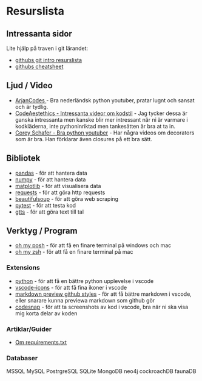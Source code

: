 # Resurslista

## Intressanta sidor

Lite hjälp på traven i git lärandet:

- [githubs git intro resurslista](https://docs.github.com/en/get-started/quickstart/git-and-github-learning-resources)
- [githubs cheatsheet](https://docs.github.com/en/get-started/quickstart/git-cheatsheet)

## Ljud / Video

- [ArjanCodes ](https://www.youtube.com/@ArjanCodes) - Bra nederländsk python youtuber, pratar lugnt och sansat och är tydlig.
- [CodeAestethics - Intressanta videor om kodstil](https://www.youtube.com/@CodeAesthetic) - Jag tycker dessa är ganska intressanta men kanske blir mer intressant när ni är varmare i kodkläderna, inte pythoninriktad men tankesätten är bra at ta in.
- [Corey Schafer - Bra python youtuber](https://www.youtube.com/@CoreySchafer) - Har några videos om decorators som är bra. Han förklarar även closures på ett bra sätt.

## Bibliotek

- [pandas](https://pandas.pydata.org/) - för att hantera data
- [numpy](https://numpy.org/) - för att hantera data
- [matplotlib](https://matplotlib.org/) - för att visualisera data
- [requests](https://requests.readthedocs.io/en/master/) - för att göra http requests
- [beautifulsoup](https://www.crummy.com/software/BeautifulSoup/bs4/doc/) - för att göra web scraping
- [pytest](https://docs.pytest.org/en/stable/) - för att testa kod
- [gtts](https://gtts.readthedocs.io/en/latest/) - för att göra text till tal

## Verktyg / Program

- [oh my posh](https://ohmyposh.dev/docs/) - för att få en finare terminal på windows och mac
- [oh my zsh](https://ohmyz.sh/) - för att få en finare terminal på mac

### Extensions

- [python](https://marketplace.visualstudio.com/items?itemName=ms-python.python) - för att få en bättre python upplevelse i vscode
- [vscode-icons](https://marketplace.visualstudio.com/items?itemName=vscode-icons-team.vscode-icons) - för att få fina ikoner i vscode
- [markdown preview github styles](https://marketplace.visualstudio.com/items?itemName=bierner.markdown-preview-github-styles) - för att få bättre markdown i vscode, eller snarare kunna previewa markdown som github gör
- [codesnap](https://marketplace.visualstudio.com/items?itemName=adpyke.codesnap) - för att ta screenshots av kod i vscode, bra när ni ska visa mig korta delar av koden

### Artiklar/Guider

- [Om requirements.txt](https://pip.pypa.io/en/stable/user_guide/#requirements-files)

### Databaser

MSSQL
MySQL
PostrgreSQL
SQLite
MongoDB
neo4j
cockroachDB
faunaDB
